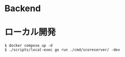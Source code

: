 # Backend

# ローカル開発

```console
$ docker compose up -d
$ ./scripts/local-exec go run ./cmd/scoreserver/ -dev
```
